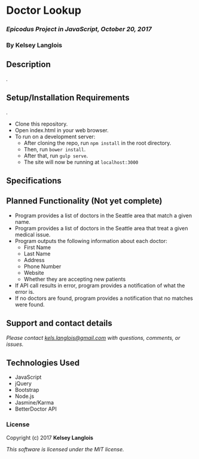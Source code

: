 # Doctor Lookup

### _Epicodus Project in JavaScript, October 20, 2017_

### By Kelsey Langlois

## Description

_._

## Setup/Installation Requirements

_._

* Clone this repository.
* Open index.html in your web browser.
* To run on a development server:
  * After cloning the repo, run ```npm install``` in the root directory.
  * Then, run ```bower install```.
  * After that, run ```gulp serve```.
  * The site will now be running at ```localhost:3000```

## Specifications



## Planned Functionality (Not yet complete)

* Program provides a list of doctors in the Seattle area that match a given name.
* Program provides a list of doctors in the Seattle area that treat a given medical issue.
* Program outputs the following information about each doctor:
  * First Name
  * Last Name
  * Address
  * Phone Number
  * Website
  * Whether they are accepting new patients
* If API call results in error, program provides a notification of what the error is.
* If no doctors are found, program provides a notification that no matches were found.


## Support and contact details

_Please contact [kels.langlois@gmail.com](mailto:kels.langlois@gmail.com) with questions, comments, or issues._

## Technologies Used

* JavaScript
* jQuery
* Bootstrap
* Node.js
* Jasmine/Karma
* BetterDoctor API

### License

Copyright (c) 2017 **Kelsey Langlois**

*This software is licensed under the MIT license.*
